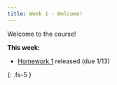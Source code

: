 ```yaml
---
title: Week 1 - Welcome!
---
```


Welcome to the course!

**This week:**
- [Homework 1](./assets/hw/CDS_131_Homework_1.pdf) released (due 1/13)

{: .fs-5 }

